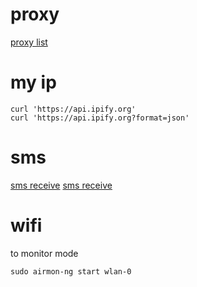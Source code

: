 # proxy
[proxy list](http://spys.one/free-proxy-list/UA/)

# my ip
```
curl 'https://api.ipify.org'
curl 'https://api.ipify.org?format=json'
```

# sms
[sms receive](https://www.receive-sms-online.info/380931765159-Ukraine)
[sms receive](http://7sim.net/free-phone-number-3jnQEb8wp)

# wifi
to monitor mode
```
sudo airmon-ng start wlan-0
```

